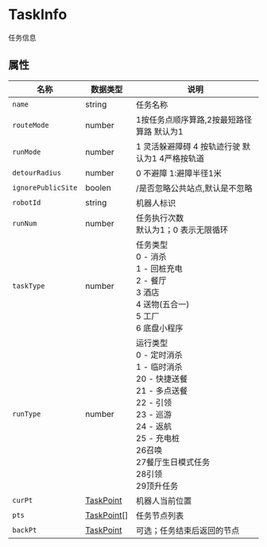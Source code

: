 # TaskInfo

任务信息

## 属性

| 名称       | 数据类型                          | 说明                                                                                                                                                           |
| ---------- | --------------------------------- |--------------------------------------------------------------------------------------------------------------------------------------------------------------|
| `name`     | string                            | 任务名称                                                                                                                                                         |
| `routeMode` | number                                       | 1按任务点顺序算路,2按最短路径算路 默认为1                                                                                                                                      |
| `runMode` | number                                       | 1 灵活躲避障碍 4 按轨迹行驶  默认为1 4严格按轨道                                                                                                                                |
| `detourRadius` | number                                       | 0 不避障  1:避障半径1米                                                                                                                               |
| `ignorePublicSite` | boolen                                       | /是否忽略公共站点,默认是不忽略                                                                                                                                             
| `robotId`  | string                            | 机器人标识                                                                                                                                                        |
| `runNum`   | number                            | 任务执行次数<br/>默认为1；0 表示无限循环                                                                                                                                     |
| `taskType` | number                            | 任务类型<br/>0 - 消杀<br/>1 - 回桩充电<br/>2 - 餐厅 <br/>3 酒店<br/> 4 送物(五合一)<br/> 5 工厂 <br/> 6 底盘小程序                                                                     |
| `runType`  | number                            | 运行类型<br/>0 - 定时消杀<br/>1 - 临时消杀<br/>20 - 快捷送餐<br/>21 - 多点送餐<br/>22 - 引领<br/>23 - 巡游<br/>24 - 返航<br/>25 - 充电桩<br/> 26召唤 <br/>27餐厅生日模式任务<br/> 28引领 <br/> 29顶升任务 |
| `curPt`    | [TaskPoint](../../Define/Define-TaskPoint)   | 机器人当前位置                                                                                                                                                      |
| `pts`  | [TaskPoint](../../Define/Define-TaskPoint)[] | 任务节点列表                                                                                                                                                       |
| `backPt`   | [TaskPoint](../../Define/Define-TaskPoint)   | 可选；任务结束后返回的节点                                                                                                                                                |























